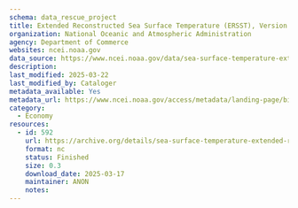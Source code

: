 ```yaml
---
schema: data_rescue_project 
title: Extended Reconstructed Sea Surface Temperature (ERSST), Version 5
organization: National Oceanic and Atmospheric Administration
agency: Department of Commerce
websites: ncei.noaa.gov
data_source: https://www.ncei.noaa.gov/data/sea-surface-temperature-extended-reconstructed/
description: 
last_modified: 2025-03-22
last_modified_by: Cataloger
metadata_available: Yes
metadata_url: https://www.ncei.noaa.gov/access/metadata/landing-page/bin/iso?id=gov.noaa.ncdc:C00927
category:
  - Economy
resources:
  - id: 592
    url: https://archive.org/details/sea-surface-temperature-extended-reconstructed
    format: nc
    status: Finished
    size: 0.3
    download_date: 2025-03-17
    maintainer: ANON
    notes: 
---
```

